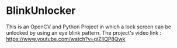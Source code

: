 # BlinkUnlocker
This is an OpenCV and Python Project in which a lock screen can be unlocked by using an eye blink pattern.
The project's video link : https://www.youtube.com/watch?v=qiZIlQP8Qwk
